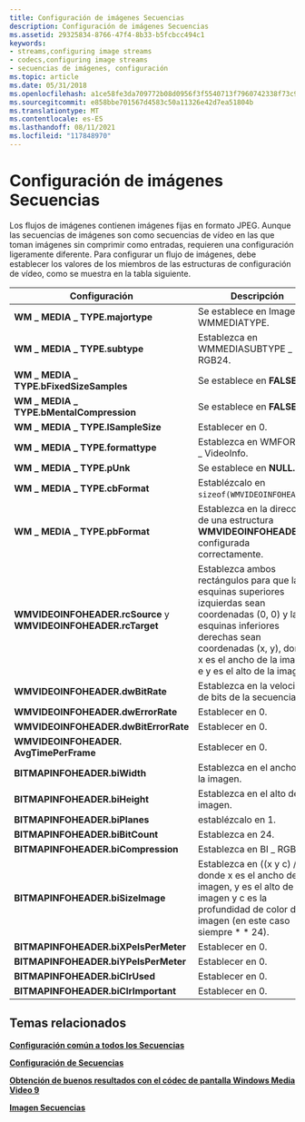 ```yaml
---
title: Configuración de imágenes Secuencias
description: Configuración de imágenes Secuencias
ms.assetid: 29325834-8766-47f4-8b33-b5fcbcc494c1
keywords:
- streams,configuring image streams
- codecs,configuring image streams
- secuencias de imágenes, configuración
ms.topic: article
ms.date: 05/31/2018
ms.openlocfilehash: a1ce58fe3da709772b08d0956f3f5540713f7960742338f73c9d9807ad1a1e40
ms.sourcegitcommit: e858bbe701567d4583c50a11326e42d7ea51804b
ms.translationtype: MT
ms.contentlocale: es-ES
ms.lasthandoff: 08/11/2021
ms.locfileid: "117848970"
---
```

# <a name="configuring-image-streams"></a>Configuración de imágenes Secuencias

Los flujos de imágenes contienen imágenes fijas en formato JPEG. Aunque las secuencias de imágenes son como secuencias de vídeo en las que toman imágenes sin comprimir como entradas, requieren una configuración ligeramente diferente. Para configurar un flujo de imágenes, debe establecer los valores de los miembros de las estructuras de configuración de vídeo, como se muestra en la tabla siguiente.



| Configuración                                                           | Descripción                                                                                                                                                                      |
|-------------------------------------------------------------------|----------------------------------------------------------------------------------------------------------------------------------------------------------------------------------|
| **WM \_ MEDIA \_ TYPE.majortype**                                     | Se establece en Imagen \_ WMMEDIATYPE.                                                                                                                                                       |
| **WM \_ MEDIA \_ TYPE.subtype**                                       | Establezca en WMMEDIASUBTYPE \_ RGB24.                                                                                                                                                    |
| **WM \_ MEDIA \_ TYPE.bFixedSizeSamples**                             | Se establece en **FALSE.**                                                                                                                                                                |
| **WM \_ MEDIA \_ TYPE.bMentalCompression**                          | Se establece en **FALSE.**                                                                                                                                                                |
| **WM \_ MEDIA \_ TYPE.lSampleSize**                                   | Establecer en 0.                                                                                                                                                                        |
| **WM \_ MEDIA \_ TYPE.formattype**                                    | Establezca en WMFORMAT \_ VideoInfo.                                                                                                                                                      |
| **WM \_ MEDIA \_ TYPE.pUnk**                                          | Se establece en **NULL.**                                                                                                                                                                 |
| **WM \_ MEDIA \_ TYPE.cbFormat**                                      | Establézcalo en `sizeof(WMVIDEOINFOHEADER)`.                                                                                                                                              |
| **WM \_ MEDIA \_ TYPE.pbFormat**                                      | Establezca en la dirección de una estructura **WMVIDEOINFOHEADER** configurada correctamente.                                                                                                     |
| **WMVIDEOINFOHEADER.rcSource** y **WMVIDEOINFOHEADER.rcTarget** | Establezca ambos rectángulos para que las esquinas superiores izquierdas sean coordenadas (0, 0) y las esquinas inferiores derechas sean coordenadas (x, y), donde x es el ancho de la imagen e y es el alto de la imagen. |
| **WMVIDEOINFOHEADER.dwBitRate**                                   | Establezca en la velocidad de bits de la secuencia.                                                                                                                                               |
| **WMVIDEOINFOHEADER.dwErrorRate**                                 | Establecer en 0.                                                                                                                                                                        |
| **WMVIDEOINFOHEADER.dwBitErrorRate**                              | Establecer en 0.                                                                                                                                                                        |
| **WMVIDEOINFOHEADER. AvgTimePerFrame**                             | Establecer en 0.                                                                                                                                                                        |
| **BITMAPINFOHEADER.biWidth**                                      | Establezca en el ancho de la imagen.                                                                                                                                                   |
| **BITMAPINFOHEADER.biHeight**                                     | Establezca en el alto de la imagen.                                                                                                                                                  |
| **BITMAPINFOHEADER.biPlanes**                                     | establézcalo en 1.                                                                                                                                                                        |
| **BITMAPINFOHEADER.biBitCount**                                   | Establezca en 24.                                                                                                                                                                       |
| **BITMAPINFOHEADER.biCompression**                                | Establezca en BI \_ RGB.                                                                                                                                                                  |
| **BITMAPINFOHEADER.biSizeImage**                                  | Establezca en ((x y c) / 8), donde x es el ancho de la imagen, y es el alto de la imagen y c es la profundidad de color de la imagen (en este caso siempre \* \* 24).                     |
| **BITMAPINFOHEADER.biXPelsPerMeter**                              | Establecer en 0.                                                                                                                                                                        |
| **BITMAPINFOHEADER.biYPelsPerMeter**                              | Establecer en 0.                                                                                                                                                                        |
| **BITMAPINFOHEADER.biClrUsed**                                    | Establecer en 0.                                                                                                                                                                        |
| **BITMAPINFOHEADER.biClrImportant**                               | Establecer en 0.                                                                                                                                                                        |



 

## <a name="related-topics"></a>Temas relacionados

<dl> <dt>

[**Configuración común a todos los Secuencias**](configuration-common-to-all-streams.md)
</dt> <dt>

[**Configuración de Secuencias**](configuring-streams.md)
</dt> <dt>

[**Obtención de buenos resultados con el códec de pantalla Windows Media Video 9**](getting-good-results-with-the-windows-media-video-9-screen-codec.md)
</dt> <dt>

[**Imagen Secuencias**](image-streams.md)
</dt> </dl>

 

 




